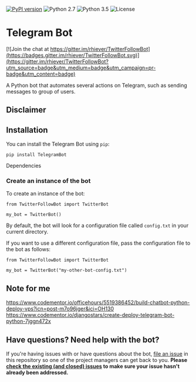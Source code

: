 [![PyPI version](https://badge.fury.io/py/TwitterFollowBot.svg)](https://badge.fury.io/py/TwitterFollowBot)
![Python 2.7](https://img.shields.io/badge/python-2.7-blue.svg)
![Python 3.5](https://img.shields.io/badge/python-3.5-blue.svg)
![License](https://img.shields.io/badge/license-GPLv3-blue.svg)

# Telegram Bot

[![Join the chat at https://gitter.im/rhiever/TwitterFollowBot](https://badges.gitter.im/rhiever/TwitterFollowBot.svg)](https://gitter.im/rhiever/TwitterFollowBot?utm_source=badge&utm_medium=badge&utm_campaign=pr-badge&utm_content=badge)

A Python bot that automates several actions on Telegram, such as sending messages to group of users.

## Disclaimer

## Installation

You can install the Telegram Bot using `pip`:

    pip install TelegramBot

Dependencies

### Create an instance of the bot

To create an instance of the bot:

    from TwitterFollowBot import TwitterBot
    
    my_bot = TwitterBot()
    
    
By default, the bot will look for a configuration file called `config.txt` in your current directory.
    
If you want to use a different configuration file, pass the configuration file to the bot as follows:

    from TwitterFollowBot import TwitterBot
    
    my_bot = TwitterBot("my-other-bot-config.txt")
    
## Note for me
https://www.codementor.io/officehours/5519386452/build-chatbot-python-deploy-vps?icn=post-m7o96jger&ici=OH130
https://www.codementor.io/djangostars/create-deploy-telegram-bot-python-7jggn472x

## Have questions? Need help with the bot?

If you're having issues with or have questions about the bot, [file an issue](https://github.com/juno249/TeleBot/issues) in this repository so one of the project managers can get back to you. **Please [check the existing (and closed) issues](https://github.com/juno249/TeleBot/issues?utf8=%E2%9C%93&q=is%3Aissue) to make sure your issue hasn't already been addressed.**